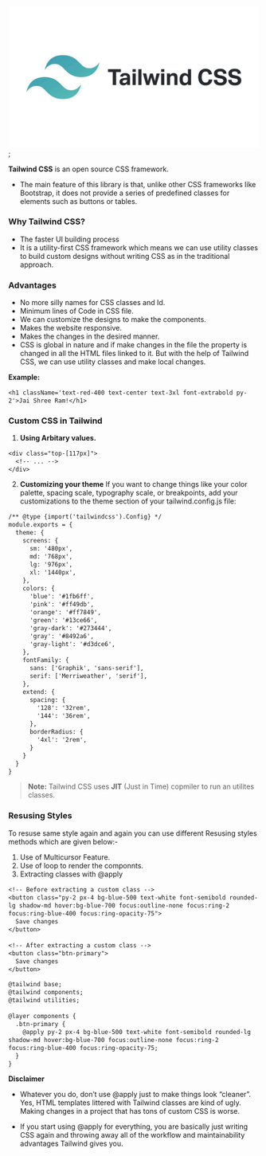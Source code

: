 ![Tailwind CSS](./TailwindCSS/public/tailwindLogo.jpg);

**Tailwind CSS** is an open source CSS framework. 
- The main feature of this library is that, unlike other CSS frameworks like Bootstrap, it does not provide a series of predefined classes for elements such as buttons or tables.

### Why Tailwind CSS?

- The faster UI building process
- It is a utility-first CSS framework which means we can use utility classes to build custom designs without writing CSS as in the traditional approach.

### Advantages
- No more silly names for CSS classes and Id.
- Minimum lines of Code in CSS file.
- We can customize the designs to make the components.
- Makes the website responsive.
- Makes the changes in the desired manner. 
- CSS is global in nature and if make changes in the file the property is changed in all the HTML files linked to it. But with the help of Tailwind CSS, we can use utility classes and make local changes.

**Example:** 
```
<h1 className='text-red-400 text-center text-3xl font-extrabold py-2'>Jai Shree Ram!</h1>
```

### Custom CSS in Tailwind
1. **Using Arbitary values.**
```
<div class="top-[117px]">
  <!-- ... -->
</div>
```
2. **Customizing your theme**
If you want to change things like your color palette, spacing scale, typography scale, or breakpoints, add your customizations to the theme section of your tailwind.config.js file:
```
/** @type {import('tailwindcss').Config} */
module.exports = {
  theme: {
    screens: {
      sm: '480px',
      md: '768px',
      lg: '976px',
      xl: '1440px',
    },
    colors: {
      'blue': '#1fb6ff',
      'pink': '#ff49db',
      'orange': '#ff7849',
      'green': '#13ce66',
      'gray-dark': '#273444',
      'gray': '#8492a6',
      'gray-light': '#d3dce6',
    },
    fontFamily: {
      sans: ['Graphik', 'sans-serif'],
      serif: ['Merriweather', 'serif'],
    },
    extend: {
      spacing: {
        '128': '32rem',
        '144': '36rem',
      },
      borderRadius: {
        '4xl': '2rem',
      }
    }
  }
}
```

> **Note:** Tailwind CSS uses **JIT** (Just in Time) copmiler to run an utilites classes.

### Resusing Styles 
To resuse same style again and again you can use different Resusing styles methods which are given below:-

1. Use of Multicursor Feature.
2. Use of loop to render the componnts.
3. Extracting classes with @apply
```
<!-- Before extracting a custom class -->
<button class="py-2 px-4 bg-blue-500 text-white font-semibold rounded-lg shadow-md hover:bg-blue-700 focus:outline-none focus:ring-2 focus:ring-blue-400 focus:ring-opacity-75">
  Save changes
</button>

<!-- After extracting a custom class -->
<button class="btn-primary">
  Save changes
</button>
```
```
@tailwind base;
@tailwind components;
@tailwind utilities;

@layer components {
  .btn-primary {
    @apply py-2 px-4 bg-blue-500 text-white font-semibold rounded-lg shadow-md hover:bg-blue-700 focus:outline-none focus:ring-2 focus:ring-blue-400 focus:ring-opacity-75;
  }
}
```
**Disclaimer**
- Whatever you do, don’t use @apply just to make things look “cleaner”. Yes, HTML templates littered with Tailwind classes are kind of ugly. Making changes in a project that has tons of custom CSS is worse.

- If you start using @apply for everything, you are basically just writing CSS again and throwing away all of the workflow and maintainability advantages Tailwind gives you.
